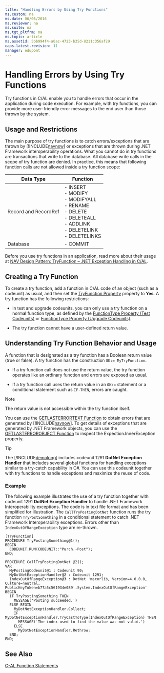 ```yaml
---
title: "Handling Errors by Using Try Functions"
ms.custom: na
ms.date: 06/05/2016
ms.reviewer: na
ms.suite: na
ms.tgt_pltfrm: na
ms.topic: article
ms.assetid: 5bb994f4-a0ac-4723-b35d-8211c356af29
caps.latest.revision: 11
manager: edupont
---
```

# Handling Errors by Using Try Functions
Try functions in C\/AL enable you to handle errors that occur in the application during code execution. For example, with try functions, you can provide more user\-friendly error messages to the end user than those thrown by the system.  
  
## Usage and Restrictions  
 The main purpose of try functions is to catch errors\/exceptions that are thrown by [!INCLUDE[navnow](../dynamics-nav/includes/navnow_md.md)] or exceptions that are thrown during .NET Framework interoperability operations. What you cannot do in try functions are transactions that write to the database. All database write calls in the scope of try function are denied. In practice, this means that following function calls are not allowed inside a try function scope:  
  
|Data Type|Function|  
|---------------|--------------|  
|Record and RecordRef|-   INSERT<br />-   MODIFY<br />-   MODIFYALL<br />-   RENAME<br />-   DELETE<br />-   DELETEALL<br />-   ADDLINK<br />-   DELETELINK<br />-   DELETELINKS|  
|Database|-   COMMIT|  
  
 Before you use try functions in an application, read more about their usage at [NAV Design Pattern: TryFunction – .NET Exception Handling in C\/AL](http://go.microsoft.com/fwlink/?LinkID=708596).  
  
## Creating a Try Function  
 To create a try function, add a function in C\/AL code of an object \(such as a codeunit\) as usual, and then set the [TryFunction Property](../dynamics-nav/TryFunction-Property.md) property to **Yes**. A try function has the following restrictions:  
  
-   In test and upgrade codeunits, you can only use a try function on a normal function type, as defined by the [FunctionType Property \(Test Codeunits\)](../dynamics-nav/FunctionType-Property--Test-Codeunits-.md) or [FunctionType Property \(Upgrade Codeunits\)](../dynamics-nav/FunctionType-Property--Upgrade-Codeunits-.md).  
  
-   The try function cannot have a user\-defined return value.  
  
## Understanding Try Function Behavior and Usage  
 A function that is designated as a try function has a Boolean return value \(true or false\). A try function has the construction `OK:= MyTryFunction`.  
  
-   If a try function call does not use the return value, the try function operates like an ordinary function and errors are exposed as usual.  
  
-   If a try function call uses the return value in an `OK:=` statement or a conditional statement such as `IF-THEN`, errors are caught.  
  
> [!NOTE]  
>  The return value is not accessible within the try function itself.  
  
 You can use the [GETLASTERRORTEXT Function](../dynamics-nav/GETLASTERRORTEXT-Function.md) to obtain errors that are generated by [!INCLUDE[navnow](../dynamics-nav/includes/navnow_md.md)]. To get details of exceptions that are generated by .NET Framework objects, you can use the [GETLASTERROROBJECT Function](../dynamics-nav/GETLASTERROROBJECT-Function.md) to inspect the Expection.InnerException property.  
  
> [!TIP]  
>  The [!INCLUDE[demolong](../dynamics-nav/includes/demolong_md.md)] includes codeunit 1291 **DotNet Exception Handler** that includes several global functions for handling exceptions similar to a try\-catch capability in C\#. You can use this codeunit together with try functions to handle exceptions and maximize the reuse of code.  
  
### Example  
 The following example illustrates the use of a try function together with codeunit 1291 **DotNet Exception Handler** to handle .NET Framework Interoperability exceptions. The code is in text file format and has been simplified for illustration. The `CallTryPostingDotNet` function runs the try function `TryPostSomething` in a conditional statement to catch .NET Framework Interoperability exceptions. Errors other than `IndexOutOfRangeException` type are re\-thrown.  
  
```  
[TryFunction]  
PROCEDURE TryPostingSomething@1();  
BEGIN  
  CODEUNIT.RUN(CODEUNIT::"Purch.-Post");  
END;  
  
PROCEDURE CallTryPostingDotNet @2();  
VAR  
  MyPostingCodeunit@1 : Codeunit 90;  
  MyDotNetExceptionHandler@2 : Codeunit 1291;  
  IndexOutOfRangeException@3 : DotNet 'mscorlib, Version=4.0.0.0, Culture=neutral, PublicKeyToken=b77a5c561934e089'.System.IndexOutOfRangeException'  
BEGIN  
  IF TryPostingSomething THEN  
    MESSAGE('Posting succeeded.')  
  ELSE BEGIN  
    MyDotNetExceptionHandler.Collect;  
    IF MyDotNetExceptionHandler.TryCastToType(IndexOutOfRangeException) THEN  
      MESSAGE('The index used to find the value was not valid.')  
    ELSE  
      MyDotNetExceptionHandler.Rethrow;  
  END;  
END;  
```  
  
## See Also  
 [C\-AL Function Statements](../dynamics-nav/C-AL-Function-Statements.md)